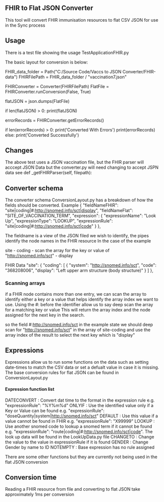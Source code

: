 ## FHIR to Flat JSON Converter
This tool will convert FHIR immunisation resources to flat CSV JSON for use in the Sync process

## Usage
There is a test file showing the usage TestApplicationFHIR.py

The basic layout for conversion is below:

FHIR_data_folder = Path("C:/Source Code/Vaccs to JSON Converter/FHIR-data")
FHIRFilePath = FHIR_data_folder / "vaccination7.json"

FHIRConverter = Converter(FHIRFilePath)
FlatFile = FHIRConverter.runConversion(False, True)

flatJSON = json.dumps(FlatFile)

if len(flatJSON) > 0:
    print(flatJSON)

errorRecords = FHIRConverter.getErrorRecords()

if len(errorRecords) > 0:
    print('Converted With Errors')
    print(errorRecords)
else: 
    print('Converted Successfully')

## Changes
The above test uses a JSON vaccination file, but the FHIR parser will acccept JSON Data but the converter.py will need changing to accept JSPN data see def _getFHIRParser(self, filepath):

## Converter schema
The converter schema ConversionLayout.py has a breakdown of how the fields should be converted.
Example
    {
      "fieldNameFHIR": "site|coding|#:http://snomed.info/sct|display",
      "fieldNameFlat": "SITE_OF_VACCINATION_TERM",
      "expression": {
        "expressionName": "Look Up",
        "expressionType": "LOOKUP",
        "expressionRule": "site|coding|#:http://snomed.info/sct|code"
      }
    },

The fieldname is a view of the JSON filed we wish to identify, the pipes identify the node names in the FHIR resource
In the case of the example

site -
    coding -
        scan the array for the key or value of "http://snomed.info/sct" - 
            display

FHIR Data
    "site": {
      "coding": [
        {
          "system": "http://snomed.info/sct",
          "code": "368208006",
          "display": "Left upper arm structure (body structure)"
        }
      ]
    },

### Scanning arrays
if a FHIR node contains more than one entry, we can scan the array to identify either a key or a value that helps identify the array index we want to use.
Using the #: before the identifier allow us to say deep scan the array for a matching key or value
This will return the array index and the node assigned for the next key in the search.

so the field #:http://snomed.info/sct in the example state we should deep scan for "http://snomed.info/sct" in the array of site-coding and use the array index of the result to select the next key which is "display"

## Expressions 
Expressions allow us to run some functions on the data such as setting date-times to match the CSV data or set a defualt value in case it is missing.
The base conversion rules for flat JSON can be found in ConversionLayout.py

#### Expression function list

DATECONVERT : Convert dat time to the format in the expression rule e.g. "expressionRule": "%Y%m%d"
ONLYIF : Use the identified value only if a Key or Value can be found e.g. "expressionRule": "doseQuantity|system|http://snomed.info/sct" 
DEFAULT : Use this value if a value cannot be found in FHIR e.g. "expressionRule": "X99999" 
LOOKUP : Use another snomed code to lookup a snomed term if it cannot be found e.g. "expressionRule": "route|coding|#:http://snomed.info/sct|code". The look up data will be found in the LookUpData.py file
CHANGETO : Change the value to the value in expressionRule if it is found
GENDER : Change Gender by name to ID
NOTEMPTY : Base expression has no rule assigned

There are some other functions but they are currently not being used in the flat JSON conversion

## Conversion time
Reading a FHIR resource from file and converting to flat JSON take approximately 1ms per conversion








